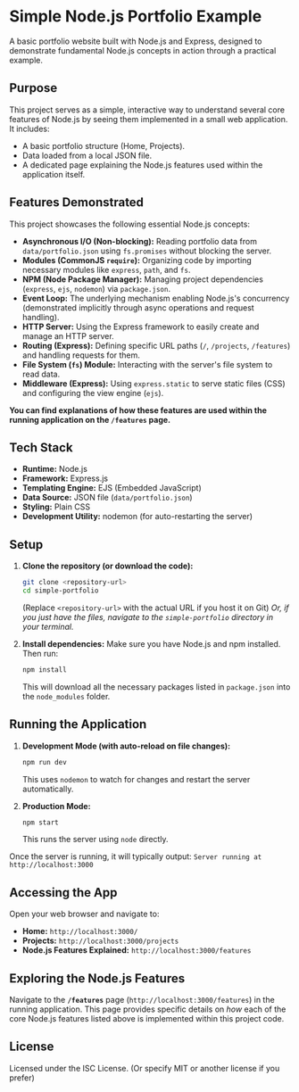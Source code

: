 # Simple Node.js Portfolio Example

A basic portfolio website built with Node.js and Express, designed to demonstrate fundamental Node.js concepts in action through a practical example.

## Purpose

This project serves as a simple, interactive way to understand several core features of Node.js by seeing them implemented in a small web application. It includes:

*   A basic portfolio structure (Home, Projects).
*   Data loaded from a local JSON file.
*   A dedicated page explaining the Node.js features used within the application itself.

## Features Demonstrated

This project showcases the following essential Node.js concepts:

*   **Asynchronous I/O (Non-blocking):** Reading portfolio data from `data/portfolio.json` using `fs.promises` without blocking the server.
*   **Modules (CommonJS `require`):** Organizing code by importing necessary modules like `express`, `path`, and `fs`.
*   **NPM (Node Package Manager):** Managing project dependencies (`express`, `ejs`, `nodemon`) via `package.json`.
*   **Event Loop:** The underlying mechanism enabling Node.js's concurrency (demonstrated implicitly through async operations and request handling).
*   **HTTP Server:** Using the Express framework to easily create and manage an HTTP server.
*   **Routing (Express):** Defining specific URL paths (`/`, `/projects`, `/features`) and handling requests for them.
*   **File System (`fs`) Module:** Interacting with the server's file system to read data.
*   **Middleware (Express):** Using `express.static` to serve static files (CSS) and configuring the view engine (`ejs`).

**You can find explanations of how these features are used within the running application on the `/features` page.**

## Tech Stack

*   **Runtime:** Node.js
*   **Framework:** Express.js
*   **Templating Engine:** EJS (Embedded JavaScript)
*   **Data Source:** JSON file (`data/portfolio.json`)
*   **Styling:** Plain CSS
*   **Development Utility:** nodemon (for auto-restarting the server)


## Setup

1.  **Clone the repository (or download the code):**
    ```bash
    git clone <repository-url>
    cd simple-portfolio
    ```
    (Replace `<repository-url>` with the actual URL if you host it on Git)
    *Or, if you just have the files, navigate to the `simple-portfolio` directory in your terminal.*

2.  **Install dependencies:**
    Make sure you have Node.js and npm installed. Then run:
    ```bash
    npm install
    ```
    This will download all the necessary packages listed in `package.json` into the `node_modules` folder.

## Running the Application

1.  **Development Mode (with auto-reload on file changes):**
    ```bash
    npm run dev
    ```
    This uses `nodemon` to watch for changes and restart the server automatically.

2.  **Production Mode:**
    ```bash
    npm start
    ```
    This runs the server using `node` directly.

Once the server is running, it will typically output:
`Server running at http://localhost:3000`

## Accessing the App

Open your web browser and navigate to:

*   **Home:** `http://localhost:3000/`
*   **Projects:** `http://localhost:3000/projects`
*   **Node.js Features Explained:** `http://localhost:3000/features`

## Exploring the Node.js Features

Navigate to the **`/features`** page (`http://localhost:3000/features`) in the running application. This page provides specific details on *how* each of the core Node.js features listed above is implemented within this project code.

## License

Licensed under the ISC License. (Or specify MIT or another license if you prefer)